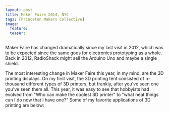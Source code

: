 ```yaml
---
layout: post
title: Maker Faire 2014, NYC
tags: [Princeton Makers Collective]
image:
  feature:
  teaser:
---
```


Maker Faire has changed dramatically since my last visit in 2012, which was to be expected
since the same goes for electronics prototyping as a whole.  Back in 2012, RadioShack might
sell the Arduino Uno and maybe a single shield.  

The most interesting change in Maker Faire this year, in my mind, are the 3D printing displays.
On my first visit, the 3D printing tent consisted of n-thousand different types of 3D printers,
but frankly, after you've seen one you've seen them all.  This year, it was easy to see that
hobbyists had evolved from "Who can make the coolest 3D printer" to "what neat things can I do
now that I have one?"  Some of my favorite applications of 3D printing are below:
